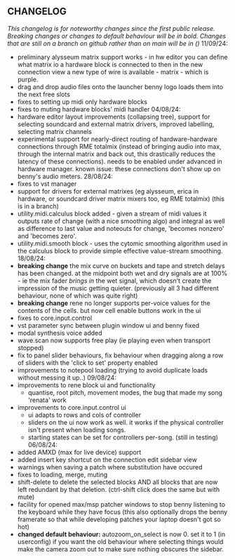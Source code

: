 ## CHANGELOG

*This changelog is for noteworthy changes since the first public release. Breaking changes or changes to default behaviour will be in bold. Changes that are still on a branch on github rather than on main will be in ()*
11/09/24:
- preliminary alysseum matrix support works - in hw editor you can define what matrix io a hardware block is connected to then in the new connection view a new type of wire is available - matrix - which is purple.
- drag and drop audio files onto the launcher benny logo loads them into the next free slots
- fixes to setting up midi only hardware blocks
- fixes to muting hardware blocks' midi handler
04/08/24:
- hardware editor layout improvements (collapsing tree), support for selecting soundcard and external matrix drivers, improved labelling, selecting matrix channels
- experimental support for nearly-direct routing of hardware-hardware connections through RME totalmix (instead of bringing audio into max, through the internal matrix and back out, this drastically reduces the latency of these connections). needs to be enabled under advanced in hardware manager. known issue: these connections don't show up on benny's audio meters.
28/08/24:
- fixes to vst manager
- support for drivers for external matrixes (eg alysseum, erica in hardware, or soundcard driver matrix mixers too, eg RME totalmix) (this is in a branch)
- utility.midi.calculus block added - given a stream of midi values it outputs rate of change (with a nice smoothing algo) and integral as well as difference to last value and noteouts for change, 'becomes nonzero' and 'becomes zero'.
- utility.midi.smooth block - uses the cytomic smoothing algorithm used in the calculus block to provide simple effective value-stream smoothing.
18/08/24:
- **breaking change** the mix curve on buckets and tape and stretch delays has been changed. at the midpoint both wet and dry signals are at 100% - ie the mix fader *brings in* the wet signal, which doesn't create the impression of the music getting quieter. (previously all 3 had different behaviour, none of which was quite right)
- **breaking change** rene no longer supports per-voice values for the contents of the cells. but now cell enable buttons work in the ui
- fixes to core.input.control
- vst parameter sync between plugin window ui and benny fixed
- modal synthesis voice added
- wave.scan now supports free play (ie playing even when transport stopped) 
- fix to panel slider behaviours, fix behaviour when dragging along a row of sliders with the 'click to set' property enabled
- improvements to notepool loading (trying to avoid duplicate loads without messing it up..)
09/08/24:
- improvements to rene block ui and functionality
    - quantise, root pitch, movement modes, the bug that made my song 'renata' work
- improvements to core.input.control ui
    - ui adapts to rows and cols of controller
    - sliders on the ui now work as well. it works if the physical controller isn't present when loading songs.
    - starting states can be set for controllers per-song. (still in testing)
06/08/24:
- added AMXD (max for live device) support
- added insert key shortcut on the connection edit sidebar view
- warnings when saving a patch where substitution have occured
- fixes to loading, merge, muting
- shift-delete to delete the selected blocks AND all blocks that are now left redundant by that deletion. (ctrl-shift click does the same but with mute)
- facility for opened max/msp patcher windows to stop benny listening to the keyboard while they have focus (this also optionally drops the benny framerate so that while developing patches your laptop doesn't got so hot)
- **changed default behaviour:** autozoom_on_select is now 0. set it to 1 (in userconfig) if you want the old behaviour where selecting things would make the camera zoom out to make sure nothing obscures the sidebar.
